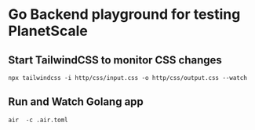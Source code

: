 # Go Backend playground for testing PlanetScale

## Start TailwindCSS to monitor CSS changes
```
npx tailwindcss -i http/css/input.css -o http/css/output.css --watch
```

## Run and Watch Golang app
```
air  -c .air.toml
```
